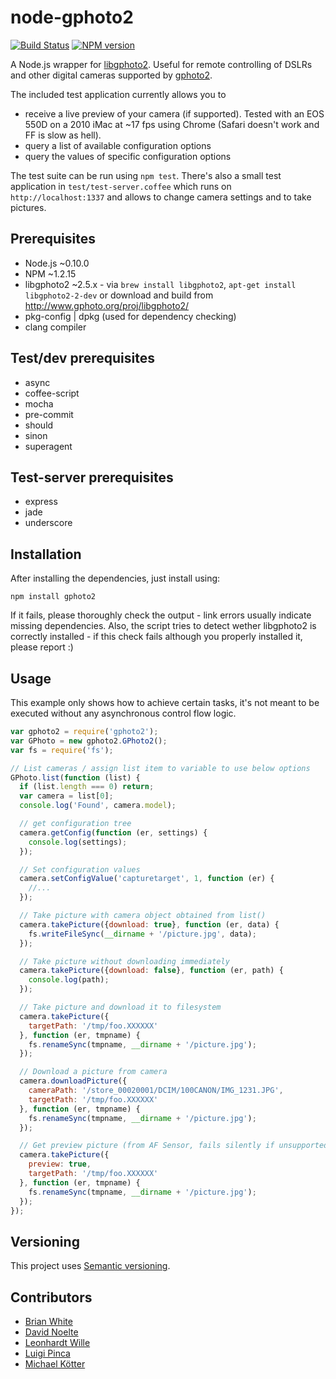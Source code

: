 # node-gphoto2

[![Build Status](https://travis-ci.org/lwille/node-gphoto2.png)](https://travis-ci.org/lwille/node-gphoto2)
[![NPM version](https://badge.fury.io/js/gphoto2.png)](http://badge.fury.io/js/gphoto2)

A Node.js wrapper for [libgphoto2](http://www.gphoto.org). Useful for remote controlling of DSLRs and other digital cameras supported by [gphoto2](http://www.gphoto.org).

The included test application currently allows you to

* receive a live preview of your camera (if supported). Tested with an EOS 550D on a 2010 iMac at ~17 fps using Chrome (Safari doesn't work and FF is slow as hell).
* query a list of available configuration options
* query the values of specific configuration options

The test suite can be run using `npm test`. There's also a small test application in `test/test-server.coffee` which runs on `http://localhost:1337` and allows to change camera settings and to
take pictures.

## Prerequisites

* Node.js ~0.10.0
* NPM ~1.2.15
* libgphoto2 ~2.5.x - via `brew install libgphoto2`, `apt-get install libgphoto2-2-dev` or download and build from http://www.gphoto.org/proj/libgphoto2/
* pkg-config | dpkg (used for dependency checking)
* clang compiler

## Test/dev prerequisites

* async
* coffee-script
* mocha
* pre-commit
* should
* sinon
* superagent

## Test-server prerequisites

* express
* jade
* underscore

## Installation

After installing the dependencies, just install using:

```
npm install gphoto2
```

If it fails, please thoroughly check the output - link errors usually indicate missing dependencies.
Also, the script tries to detect wether libgphoto2 is correctly installed - if this check fails although you properly installed it, please report :)

## Usage

This example only shows how to achieve certain tasks, it's not meant to be executed without any asynchronous control flow logic.

```javascript
var gphoto2 = require('gphoto2');
var GPhoto = new gphoto2.GPhoto2();
var fs = require('fs');

// List cameras / assign list item to variable to use below options
GPhoto.list(function (list) {
  if (list.length === 0) return;
  var camera = list[0];
  console.log('Found', camera.model);

  // get configuration tree
  camera.getConfig(function (er, settings) {
    console.log(settings);
  });

  // Set configuration values
  camera.setConfigValue('capturetarget', 1, function (er) {
    //...
  });

  // Take picture with camera object obtained from list()
  camera.takePicture({download: true}, function (er, data) {
    fs.writeFileSync(__dirname + '/picture.jpg', data);
  });

  // Take picture without downloading immediately
  camera.takePicture({download: false}, function (er, path) {
    console.log(path);
  });

  // Take picture and download it to filesystem
  camera.takePicture({
    targetPath: '/tmp/foo.XXXXXX'
  }, function (er, tmpname) {
    fs.renameSync(tmpname, __dirname + '/picture.jpg');
  });

  // Download a picture from camera
  camera.downloadPicture({
    cameraPath: '/store_00020001/DCIM/100CANON/IMG_1231.JPG',
    targetPath: '/tmp/foo.XXXXXX'
  }, function (er, tmpname) {
    fs.renameSync(tmpname, __dirname + '/picture.jpg');
  });

  // Get preview picture (from AF Sensor, fails silently if unsupported)
  camera.takePicture({
    preview: true,
    targetPath: '/tmp/foo.XXXXXX'
  }, function (er, tmpname) {
    fs.renameSync(tmpname, __dirname + '/picture.jpg');
  });
});
```

## Versioning

This project uses [Semantic versioning](https://github.com/mojombo/semver).

## Contributors

* [Brian White](https://github.com/mscdex)
* [David Noelte](https://github.com/marvin)
* [Leonhardt Wille](https://github.com/lwille)
* [Luigi Pinca](https://github.com/lpinca)
* [Michael Kötter](https://github.com/michaelkoetter)
